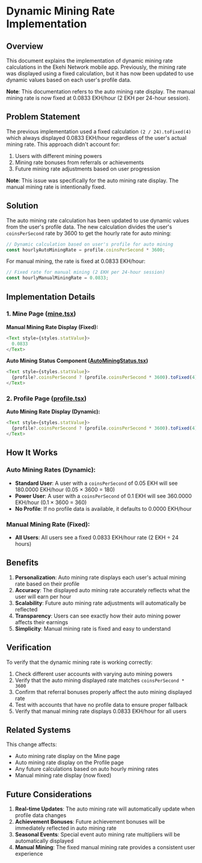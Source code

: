 # Dynamic Mining Rate Implementation

## Overview

This document explains the implementation of dynamic mining rate calculations in the Ekehi Network mobile app. Previously, the mining rate was displayed using a fixed calculation, but it has now been updated to use dynamic values based on each user's profile data.

**Note**: This documentation refers to the auto mining rate display. The manual mining rate is now fixed at 0.0833 EKH/hour (2 EKH per 24-hour session).

## Problem Statement

The previous implementation used a fixed calculation `(2 / 24).toFixed(4)` which always displayed 0.0833 EKH/hour regardless of the user's actual mining rate. This approach didn't account for:

1. Users with different mining powers
2. Mining rate bonuses from referrals or achievements
3. Future mining rate adjustments based on user progression

**Note**: This issue was specifically for the auto mining rate display. The manual mining rate is intentionally fixed.

## Solution

The auto mining rate calculation has been updated to use dynamic values from the user's profile data. The new calculation divides the user's `coinsPerSecond` rate by 3600 to get the hourly rate for auto mining:

```typescript
// Dynamic calculation based on user's profile for auto mining
const hourlyAutoMiningRate = profile.coinsPerSecond * 3600;
```

For manual mining, the rate is fixed at 0.0833 EKH/hour:
```typescript
// Fixed rate for manual mining (2 EKH per 24-hour session)
const hourlyManualMiningRate = 0.0833;
```

## Implementation Details

### 1. Mine Page ([mine.tsx](file:///c:/ekehi-mobile/app/(tabs)/mine.tsx))

**Manual Mining Rate Display (Fixed):**
```typescript
<Text style={styles.statValue}>
  0.0833
</Text>
```

**Auto Mining Status Component ([AutoMiningStatus.tsx](file:///c:/ekehi-mobile/mobileApp/src/components/AutoMiningStatus.tsx))**
```typescript
<Text style={styles.statValue}>
  {profile?.coinsPerSecond ? (profile.coinsPerSecond * 3600).toFixed(4) : '0.0000'}
</Text>
```

### 2. Profile Page ([profile.tsx](file:///c:/ekehi-mobile/app/(tabs)/profile.tsx))

**Auto Mining Rate Display (Dynamic):**
```typescript
<Text style={styles.statValue}>
  {profile?.coinsPerSecond ? (profile.coinsPerSecond * 3600).toFixed(4) : '0.0000'}
</Text>
```

## How It Works

### Auto Mining Rates (Dynamic):
- **Standard User**: A user with a `coinsPerSecond` of 0.05 EKH will see 180.0000 EKH/hour (0.05 × 3600 = 180)
- **Power User**: A user with a `coinsPerSecond` of 0.1 EKH will see 360.0000 EKH/hour (0.1 × 3600 = 360)
- **No Profile**: If no profile data is available, it defaults to 0.0000 EKH/hour

### Manual Mining Rate (Fixed):
- **All Users**: All users see a fixed 0.0833 EKH/hour rate (2 EKH ÷ 24 hours)

## Benefits

1. **Personalization**: Auto mining rate displays each user's actual mining rate based on their profile
2. **Accuracy**: The displayed auto mining rate accurately reflects what the user will earn per hour
3. **Scalability**: Future auto mining rate adjustments will automatically be reflected
4. **Transparency**: Users can see exactly how their auto mining power affects their earnings
5. **Simplicity**: Manual mining rate is fixed and easy to understand

## Verification

To verify that the dynamic mining rate is working correctly:

1. Check different user accounts with varying auto mining powers
2. Verify that the auto mining displayed rate matches `coinsPerSecond * 3600`
3. Confirm that referral bonuses properly affect the auto mining displayed rate
4. Test with accounts that have no profile data to ensure proper fallback
5. Verify that manual mining rate displays 0.0833 EKH/hour for all users

## Related Systems

This change affects:
- Auto mining rate display on the Mine page
- Auto mining rate display on the Profile page
- Any future calculations based on auto hourly mining rates
- Manual mining rate display (now fixed)

## Future Considerations

1. **Real-time Updates**: The auto mining rate will automatically update when profile data changes
2. **Achievement Bonuses**: Future achievement bonuses will be immediately reflected in auto mining rate
3. **Seasonal Events**: Special event auto mining rate multipliers will be automatically displayed
4. **Manual Mining**: The fixed manual mining rate provides a consistent user experience